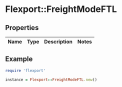 # Flexport::FreightModeFTL

## Properties

| Name | Type | Description | Notes |
| ---- | ---- | ----------- | ----- |

## Example

```ruby
require 'flexport'

instance = Flexport::FreightModeFTL.new()
```

